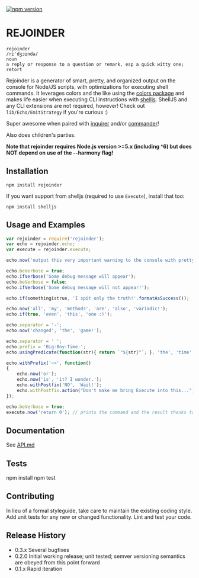 [![npm version](https://badge.fury.io/js/rejoinder.svg)](https://badge.fury.io/js/rejoinder)

# REJOINDER

    rejoinder
    /rɪˈdʒɔɪndə/
    noun
    a reply or response to a question or remark, esp a quick witty one; retort

Rejoinder is a generator of smart, pretty, and organized output on the console for Node/JS scripts, with optimizations
for executing shell commands. It leverages colors and the like using the [colors package](https://www.npmjs.com/package/colors)
and makes life easier when executing CLI instructions with [shelljs](https://www.npmjs.com/package/shelljs). ShellJS and
any CLI extensions are not required, however! Check out `lib/Echo/EmitStrategy` if you're curious :)

Super awesome when paired with [inquirer](https://www.npmjs.com/package/inquirer) and/or [commander](https://www.npmjs.com/package/commander)!

Also does children's parties.

**Note that rejoinder requires Node.js version >=5.x (including ^6) but does NOT depend on use of the --harmony flag!**

## Installation

```shell
npm install rejoinder
```

If you want support from shelljs (required to use `Execute`), install that too:

```shell
npm install shelljs
```

## Usage and Examples

```javascript
var rejoinder = require('rejoinder');
var echo = rejoinder.echo;
var execute = rejoinder.execute;

echo.now('output this very important warning to the console with pretty colors'.formatAsWarning());

echo.beVerbose = true;
echo.ifVerbose('Some debug message will appear');
echo.beVerbose = false;
echo.ifVerbose('Some debug message will not appear!');

echo.if(somethingistrue, 'I spit only the truth!'.formatAsSuccess());

echo.now('all', 'my', 'methods', 'are', 'also', 'variadic!');
echo.if(true, 'even', 'this', 'one :)');

echo.separator = '-';
echo.now('changed', 'the', 'game!');

echo.separator = ' ';
echo.prefix = 'Big:Boy:Time:';
echo.usingPredicate(function(str){ return `"${str}"`; }, 'the', 'time', 'for', 'fun and games is', 'over!');

echo.withPrefix('~>', function()
{
    echo.now('or');
    echo.now('is', 'it? I wonder.');
    echo.withPostfix('NO', 'Wait!');
    echo.withPostfix.action("Don't make me bring Execute into this...");
});

echo.beVerbose = true;
execute.now('return 0'); // prints the command and the result thanks to echo.beVerbose!
```

## Documentation
See [API.md](API.md)

## Tests

npm install
npm test

## Contributing

In lieu of a formal styleguide, take care to maintain the existing coding style.
Add unit tests for any new or changed functionality. Lint and test your code.

## Release History

* 0.3.x Several bugfixes
* 0.2.0 Initial working release; unit tested; semver versioning semantics are obeyed from this point forward
* 0.1.x Rapid iteration
